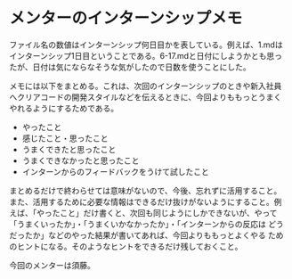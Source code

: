 # メンターのインターンシップメモ

ファイル名の数値はインターンシップ何日目かを表している。例えば、1.mdは
インターンシップ1日目ということである。6-17.mdと日付にしようかとも思っ
たが、日付は気にならなそうな気がしたので日数を使うことにした。

メモには以下をまとめる。これは、次回のインターンシップのときや新入社員
へクリアコードの開発スタイルなどを伝えるときに、今回よりももっとうまく
やれるようにするためである。

- やったこと
- 感じたこと・思ったこと
- うまくできたと思ったこと
- うまくできなかったと思ったこと
- インターンからのフィードバックをうけて試したこと

まとめるだけで終わらせては意味がないので、今後、忘れずに活用すること。
また、活用するために必要な情報はできるだけ抜けがないようにすること。例
えば、「やったこと」だけ書くと、次回も同じようにしかできないが、やって
「うまくいったか」・「うまくいかなかったか」・「インターンからの反応は
どうだったか」などのやった結果が書いてあれば、今回よりももっとよくやる
ためのヒントになる。そのようなヒントをできるだけ残しておくこと。

今回のメンターは須藤。
